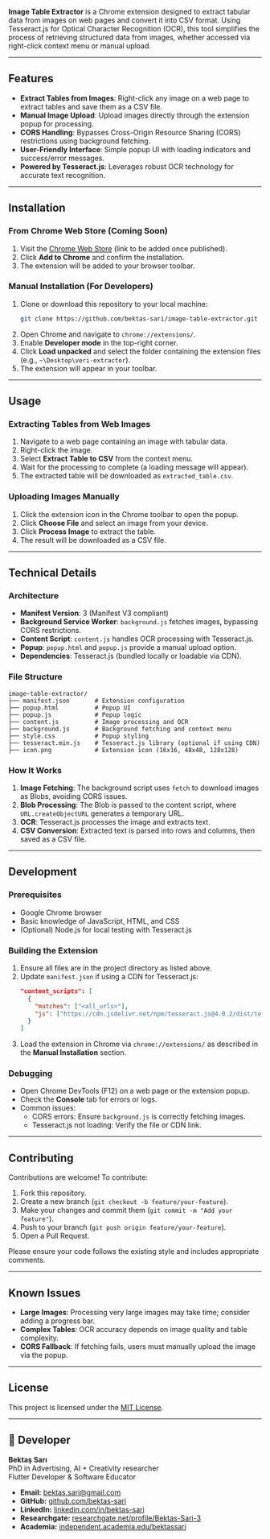 **Image Table Extractor** is a Chrome extension designed to extract tabular data from images on web pages and convert it into CSV format. Using Tesseract.js for Optical Character Recognition (OCR), this tool simplifies the process of retrieving structured data from images, whether accessed via right-click context menu or manual upload.

---

## Features

- **Extract Tables from Images**: Right-click any image on a web page to extract tables and save them as a CSV file.
- **Manual Image Upload**: Upload images directly through the extension popup for processing.
- **CORS Handling**: Bypasses Cross-Origin Resource Sharing (CORS) restrictions using background fetching.
- **User-Friendly Interface**: Simple popup UI with loading indicators and success/error messages.
- **Powered by Tesseract.js**: Leverages robust OCR technology for accurate text recognition.

---

## Installation

### From Chrome Web Store (Coming Soon)
1. Visit the [Chrome Web Store](#) (link to be added once published).
2. Click **Add to Chrome** and confirm the installation.
3. The extension will be added to your browser toolbar.

### Manual Installation (For Developers)
1. Clone or download this repository to your local machine:
   ```bash
   git clone https://github.com/bektas-sari/image-table-extractor.git
   ```
2. Open Chrome and navigate to `chrome://extensions/`.
3. Enable **Developer mode** in the top-right corner.
4. Click **Load unpacked** and select the folder containing the extension files (e.g., `~\Desktop\veri-extractor`).
5. The extension will appear in your toolbar.

---

## Usage

### Extracting Tables from Web Images
1. Navigate to a web page containing an image with tabular data.
2. Right-click the image.
3. Select **Extract Table to CSV** from the context menu.
4. Wait for the processing to complete (a loading message will appear).
5. The extracted table will be downloaded as `extracted_table.csv`.

### Uploading Images Manually
1. Click the extension icon in the Chrome toolbar to open the popup.
2. Click **Choose File** and select an image from your device.
3. Click **Process Image** to extract the table.
4. The result will be downloaded as a CSV file.

---

## Technical Details

### Architecture
- **Manifest Version**: 3 (Manifest V3 compliant)
- **Background Service Worker**: `background.js` fetches images, bypassing CORS restrictions.
- **Content Script**: `content.js` handles OCR processing with Tesseract.js.
- **Popup**: `popup.html` and `popup.js` provide a manual upload option.
- **Dependencies**: Tesseract.js (bundled locally or loadable via CDN).

### File Structure
```
image-table-extractor/
├── manifest.json       # Extension configuration
├── popup.html          # Popup UI
├── popup.js            # Popup logic
├── content.js          # Image processing and OCR
├── background.js       # Background fetching and context menu
├── style.css           # Popup styling
├── tesseract.min.js    # Tesseract.js library (optional if using CDN)
├── icon.png            # Extension icon (16x16, 48x48, 128x128)
```

### How It Works
1. **Image Fetching**: The background script uses `fetch` to download images as Blobs, avoiding CORS issues.
2. **Blob Processing**: The Blob is passed to the content script, where `URL.createObjectURL` generates a temporary URL.
3. **OCR**: Tesseract.js processes the image and extracts text.
4. **CSV Conversion**: Extracted text is parsed into rows and columns, then saved as a CSV file.

---

## Development

### Prerequisites
- Google Chrome browser
- Basic knowledge of JavaScript, HTML, and CSS
- (Optional) Node.js for local testing with Tesseract.js

### Building the Extension
1. Ensure all files are in the project directory as listed above.
2. Update `manifest.json` if using a CDN for Tesseract.js:
   ```json
   "content_scripts": [
     {
       "matches": ["<all_urls>"],
       "js": ["https://cdn.jsdelivr.net/npm/tesseract.js@4.0.2/dist/tesseract.min.js", "content.js"]
     }
   ]
   ```
3. Load the extension in Chrome via `chrome://extensions/` as described in the **Manual Installation** section.

### Debugging
- Open Chrome DevTools (F12) on a web page or the extension popup.
- Check the **Console** tab for errors or logs.
- Common issues:
  - CORS errors: Ensure `background.js` is correctly fetching images.
  - Tesseract.js not loading: Verify the file or CDN link.

---

## Contributing

Contributions are welcome! To contribute:
1. Fork this repository.
2. Create a new branch (`git checkout -b feature/your-feature`).
3. Make your changes and commit them (`git commit -m "Add your feature"`).
4. Push to your branch (`git push origin feature/your-feature`).
5. Open a Pull Request.

Please ensure your code follows the existing style and includes appropriate comments.

---

## Known Issues
- **Large Images**: Processing very large images may take time; consider adding a progress bar.
- **Complex Tables**: OCR accuracy depends on image quality and table complexity.
- **CORS Fallback**: If fetching fails, users must manually upload the image via the popup.

---

## License

This project is licensed under the [MIT License](LICENSE).

---

## 👤 Developer

**Bektaş Sarı**<br>
PhD in Advertising, AI + Creativity researcher<br>
Flutter Developer & Software Educator<br>

- **Email:** [bektas.sari@gmail.com](mailto:bektas.sari@gmail.com)  
- **GitHub:** [github.com/bektas-sari](https://github.com/bektas-sari)  
- **LinkedIn:** [linkedin.com/in/bektas-sari](https://www.linkedin.com/in/bektas-sari)  
- **Researchgate:** [researchgate.net/profile/Bektas-Sari-3](https://www.researchgate.net/profile/Bektas-Sari-3)  
- **Academia:** [independent.academia.edu/bektassari](https://independent.academia.edu/bektassari)

